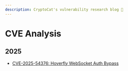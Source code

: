 ```yaml
---
description: CryptoCat's vulnerability research blog 💜
---
```


# CVE Analysis

## 2025

-   [CVE-2025-54376: Hoverfly WebSocket Auth Bypass](cve_2025_54376/cve_2025_54376.md)
